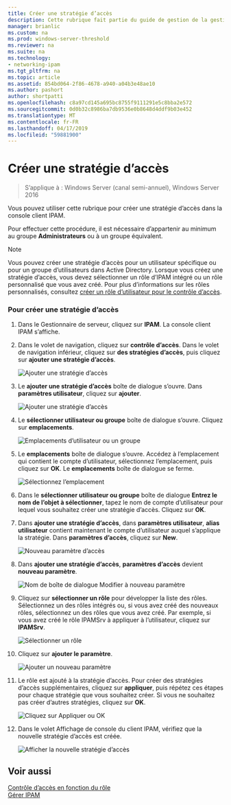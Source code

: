```yaml
---
title: Créer une stratégie d’accès
description: Cette rubrique fait partie du guide de gestion de la gestion des adresses IP (IPAM) dans Windows Server 2016.
manager: brianlic
ms.custom: na
ms.prod: windows-server-threshold
ms.reviewer: na
ms.suite: na
ms.technology:
- networking-ipam
ms.tgt_pltfrm: na
ms.topic: article
ms.assetid: 854bd064-2f86-4678-a940-a04b3e48ae10
ms.author: pashort
author: shortpatti
ms.openlocfilehash: c8a97cd145a695bc8755f9111291e5c8bba2e572
ms.sourcegitcommit: 0d0b32c8986ba7db9536e0b8648d4ddf9b03e452
ms.translationtype: MT
ms.contentlocale: fr-FR
ms.lasthandoff: 04/17/2019
ms.locfileid: "59881900"
---
```

# <a name="create-an-access-policy"></a>Créer une stratégie d’accès

>S’applique à : Windows Server (canal semi-annuel), Windows Server 2016

Vous pouvez utiliser cette rubrique pour créer une stratégie d’accès dans la console client IPAM.  
  
Pour effectuer cette procédure, il est nécessaire d’appartenir au minimum au groupe **Administrateurs** ou à un groupe équivalent.  
  
> [!NOTE]  
> Vous pouvez créer une stratégie d’accès pour un utilisateur spécifique ou pour un groupe d’utilisateurs dans Active Directory. Lorsque vous créez une stratégie d’accès, vous devez sélectionner un rôle d’IPAM intégré ou un rôle personnalisé que vous avez créé. Pour plus d’informations sur les rôles personnalisés, consultez [créer un rôle d’utilisateur pour le contrôle d’accès](../../technologies/ipam/Create-a-User-Role-for-Access-Control.md).  
  
### <a name="to-create-an-access-policy"></a>Pour créer une stratégie d’accès  
  
1.  Dans le Gestionnaire de serveur, cliquez sur **IPAM**. La console client IPAM s’affiche.  
  
2.  Dans le volet de navigation, cliquez sur **contrôle d’accès**. Dans le volet de navigation inférieur, cliquez sur **des stratégies d’accès**, puis cliquez sur **ajouter une stratégie d’accès**.  
  
    ![Ajouter une stratégie d’accès](../../media/Create-an-Access-Policy/ipam_CreateAP_01.jpg)  
  
3.  Le **ajouter une stratégie d’accès** boîte de dialogue s’ouvre. Dans **paramètres utilisateur**, cliquez sur **ajouter**.  
  
    ![Ajouter une stratégie d’accès](../../media/Create-an-Access-Policy/ipam_CreateAP_02.jpg)  
  
4.  Le **sélectionner utilisateur ou groupe** boîte de dialogue s’ouvre. Cliquez sur **emplacements**.  
  
    ![Emplacements d’utilisateur ou un groupe](../../media/Create-an-Access-Policy/ipam_CreateAP_03.jpg)  
  
5.  Le **emplacements** boîte de dialogue s’ouvre. Accédez à l’emplacement qui contient le compte d’utilisateur, sélectionnez l’emplacement, puis cliquez sur **OK**. Le **emplacements** boîte de dialogue se ferme.  
  
    ![Sélectionnez l’emplacement](../../media/Create-an-Access-Policy/ipam_CreateAP_04.jpg)  
  
6.  Dans le **sélectionner utilisateur ou groupe** boîte de dialogue **Entrez le nom de l’objet à sélectionner**, tapez le nom de compte d’utilisateur pour lequel vous souhaitez créer une stratégie d’accès. Cliquez sur **OK**.  
  
7.  Dans **ajouter une stratégie d’accès**, dans **paramètres utilisateur**, **alias utilisateur** contient maintenant le compte d’utilisateur auquel s’applique la stratégie. Dans **paramètres d’accès**, cliquez sur **New**.  
  
    ![Nouveau paramètre d’accès](../../media/Create-an-Access-Policy/ipam_CreateAP_05.jpg)  
  
8.  Dans **ajouter une stratégie d’accès**, **paramètres d’accès** devient **nouveau paramètre**.  
  
    ![Nom de boîte de dialogue Modifier à nouveau paramètre](../../media/Create-an-Access-Policy/ipam_CreateAP_06.jpg)  
  
9. Cliquez sur **sélectionner un rôle** pour développer la liste des rôles. Sélectionnez un des rôles intégrés ou, si vous avez créé des nouveaux rôles, sélectionnez un des rôles que vous avez créé. Par exemple, si vous avez créé le rôle IPAMSrv à appliquer à l’utilisateur, cliquez sur **IPAMSrv**.  
  
    ![Sélectionner un rôle](../../media/Create-an-Access-Policy/ipam_CreateAP_07.jpg)  
  
10. Cliquez sur **ajouter le paramètre**.  
  
    ![Ajouter un nouveau paramètre](../../media/Create-an-Access-Policy/ipam_CreateAP_08.jpg)  
  
11. Le rôle est ajouté à la stratégie d’accès. Pour créer des stratégies d’accès supplémentaires, cliquez sur **appliquer**, puis répétez ces étapes pour chaque stratégie que vous souhaitez créer. Si vous ne souhaitez pas créer d’autres stratégies, cliquez sur **OK**.  
  
    ![Cliquez sur Appliquer ou OK](../../media/Create-an-Access-Policy/ipam_CreateAP_09.jpg)  
  
12. Dans le volet Affichage de console du client IPAM, vérifiez que la nouvelle stratégie d’accès est créée.  
  
    ![Afficher la nouvelle stratégie d’accès](../../media/Create-an-Access-Policy/ipam_CreateAP_09a.jpg)  
  
## <a name="see-also"></a>Voir aussi  
[Contrôle d’accès en fonction du rôle](Role-based-Access-Control.md)  
[Gérer IPAM](Manage-IPAM.md)  
  


